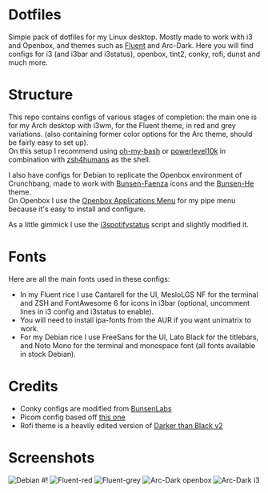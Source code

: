 # Dotfiles
Simple pack of dotfiles for my Linux desktop. Mostly made to work with i3 and Openbox, and themes such as [Fluent](https://github.com/vinceliuice/Fluent-gtk-theme) and Arc-Dark.
Here you will find configs for i3 (and i3bar and i3status), openbox, tint2, conky, rofi, dunst and much more.

# Structure
This repo contains configs of various stages of completion: the main one is for my Arch desktop with i3wm, for the Fluent theme, in red and grey variations. (also containing former color options for the Arc theme, should be fairly easy to set up).  
On this setup I recommend using [oh-my-bash](https://ohmybash.nntoan.com/) or [powerlevel10k](https://github.com/romkatv/powerlevel10k) in combination with [zsh4humans](https://github.com/romkatv/zsh4humans) as the shell.

I also have configs for Debian to replicate the Openbox environment of Crunchbang, made to work with [Bunsen-Faenza](https://github.com/BunsenLabs/bunsen-faenza-icon-theme) icons and the [Bunsen-He](https://github.com/BunsenLabs/bunsen-themes) theme.  
On Openbox I use the [Openbox Applications Menu](https://github.com/Lestibournes/Openbox-Applicatons-Menu) for my pipe menu because it's easy to install and configure.

As a little gimmick I use the [i3spotifystatus](https://github.com/rpieja/i3spotifystatus) script and slightly modified it.

# Fonts  
Here are all the main fonts used in these configs:  
- In my Fluent rice I use Cantarell for the UI,  MesloLGS NF for the terminal and ZSH and FontAwesome 6 for icons in i3bar (optional, uncomment lines in i3 config and i3status to enable).
- You will need to install ipa-fonts from the AUR if you want unimatrix to work.
- For my Debian rice I use FreeSans for the UI, Lato Black for the titlebars, and Noto Mono for the terminal and monospace font (all fonts available in stock Debian).

# Credits
- Conky configs are modified from [BunsenLabs](https://www.bunsenlabs.org/)
- Picom config based off [this one](https://github.com/Sup3r-Us3r/MyDotfiles/blob/master/.config/picom/picom.conf)
- Rofi theme is a heavily edited version of [Darker than Black v2](https://github.com/avasz/rofi-themes-avasz)

# Screenshots
![Debian #!](https://media.discordapp.net/attachments/834207032437243974/961330939240280165/Screenshot_2022-04-06.png)
![Fluent-red](https://media.discordapp.net/attachments/543141038534033408/938538200614445056/unknown.png)
![Fluent-grey](https://i.redd.it/67qth3n2vb281.png)
![Arc-Dark openbox](https://cdn.discordapp.com/attachments/769950055405715456/906270043581612052/unknown.png)
![Arc-Dark i3](https://media.discordapp.net/attachments/769950055405715456/899344138141581312/VirtualBox_EndeavourOS_17_10_2021_20_09_55.png)

